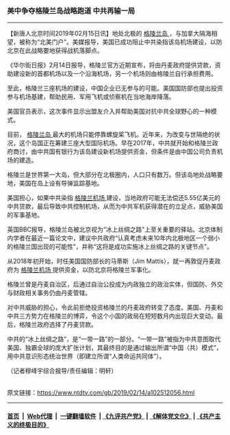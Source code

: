 ### 美中争夺格陵兰岛战略跑道 中共再输一局
------------------------

<div class="post_content">
 <p>
  【新唐人北京时间2019年02月15日讯】地处北极的
  <a href="https://www.ntdtv.com/gb/格陵兰岛.htm">
   格陵兰岛
  </a>
  ，与加拿大隔海相望，被称为“北美门户”。美媒报导，美国已成功阻止中共染指该岛机场建设，以防北京在此战略要地获得战机落脚点。
 </p>
 <p>
  《华尔街日报》2月14日报导，格陵兰官方近期宣布，将由丹麦政府提供贷款，资助建设新的首都机场以及一个沿海机场，另一个机场则由格陵兰自行承担费用。
 </p>
 <p>
  至此，格陵兰三座机场的建设，中国企业已无参与的可能。美国国防部也提出投资参与机场基建，帮助民用、军用飞机或侦察机在当地海岸降落。
 </p>
 <p>
  美国官员表示，这次事件显示出盟友介入并帮助美国对抗中共全球野心的一种模式。
 </p>
 <p>
  目前，
  <a href="https://www.ntdtv.com/gb/格陵兰岛.htm">
   格陵兰岛
  </a>
  最大的机场只能停靠螺旋桨飞机。近年来，为改变与世隔绝的状况，这个岛国正在筹建三座大型国际机场。早在2017年，中共就开始和格陵兰政府商讨，由中共国有银行为该岛建设新机场提供资金，但条件是由中国公司负责机场的建造。
 </p>
 <p>
  格陵兰是世界第一大岛，但大部分在北极圈内，人口只有数万。但该岛地处战略要地，美国在岛上设有导弹监踪基地。
 </p>
 <p>
  美国担心，如果中共染指
  <a href="https://www.ntdtv.com/gb/格陵兰机场.htm">
   格陵兰机场
  </a>
  建设，当地政府可能无法偿还5.55亿美元的中共贷款，最后导致中共控制机场，从而为中共军机获得潜在的立足点，威胁美国的军事基地。
 </p>
 <p>
  英国BBC报导，格陵兰岛被北京视为“冰上丝绸之路”上至关重要的驿站。北京体制内学者在最近一篇论文中，建议中共政府“认真考虑未来10年内北极地区一个弱小的格陵兰国出现的可能性”，并称“这将是成功实施冰上丝绸之路的关键节点”。
 </p>
 <p>
  从2018年初开始，时任美国国防部长的马蒂斯（Jim Mattis），就一再敦促丹麦政府为
  <a href="https://www.ntdtv.com/gb/格陵兰机场.htm">
   格陵兰机场
  </a>
  提供资金，以防北京将格陵兰军事化。
 </p>
 <p>
  格陵兰曾是丹麦自治区，后通过自治公投成为内政独立的政治实体，但国防、外交与财政相关事务仍由丹麦管辖。
 </p>
 <p>
  对中共威胁的担心，令此前拒绝投资格陵兰的丹麦政府转变了态度。美国、丹麦和中共三方势力在格陵兰的博弈，令这个小国的政局在短短数月内出现巨大变动。最后，格陵兰政府选择了丹麦贷款。
 </p>
 <p>
  中共的“冰上丝绸之路”，是“一带一路”的一部分。“一带一路”被指为中共意图取代美国、独霸全球的庞大扩张计划，其最终目的是通过输出所谓“中国（共）模式”，用中共意识形态统治世界（即建立所谓“人类命运共同体”）。
 </p>
 <p>
  （记者穆峰宇综合报导/责任编辑：明轩）
 </p>
 <div class="single_ad">
 </div>
</div>

<br/>原文链接：https://www.ntdtv.com/gb/2019/02/14/a102512056.html


------------------------
#### [首页](https://github.com/gfw-breaker/banned-news/blob/master/README.md) &nbsp;|&nbsp; [Web代理](https://github.com/labour-camp/helloworld) &nbsp;|&nbsp; [一键翻墙软件](https://github.com/gfw-breaker/nogfw/blob/master/README.md) &nbsp;| [《九评共产党》](https://github.com/gfw-breaker/9ping.md/blob/master/README.md#九评之一评共产党是什么) | [《解体党文化》](https://github.com/gfw-breaker/jtdwh.md/blob/master/README.md) | [《共产主义的终极目的》](https://github.com/gfw-breaker/gczydzjmd.md/blob/master/README.md)

